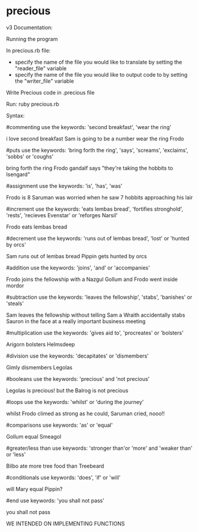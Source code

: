 # precious

v3 Documentation:

Running the program

In precious.rb file:
- specify the name of the file you would like to translate by setting the "reader_file" variable
- specify the name of the file you would like to output code to by setting the "writer_file" variable

Write Precious code in .precious file

Run: ruby precious.rb

Syntax:

#commenting
use the keywords: 'second breakfast', 'wear the ring'

i love second breakfast Sam is going to be a number
wear the ring Frodo

#puts
use the keywords: 'bring forth the ring', 'says', 'screams', 'exclaims', 'sobbs' or 'coughs'

bring forth the ring Frodo
gandalf says "they're taking the hobbits to Isengard"

#assignment
use the keywords: 'is', 'has', 'was'

Frodo is 8
Saruman was worried when he saw 7 hobbits approaching his lair

#increment
use the keywords: 'eats lembas bread', 'fortifies stronghold', 'rests', 'recieves Evenstar' or 'reforges Narsil'

Frodo eats lembas bread

#decrement
use the keywords: 'runs out of lembas bread', 'lost' or 'hunted by orcs'

Sam runs out of lembas bread
Pippin gets hunted by orcs

#addition
use the keywords: 'joins', 'and' or 'accompanies'

Frodo joins the fellowship with a Nazgul
Gollum and Frodo went inside mordor

#subtraction
use the keywords: 'leaves the fellowship', 'stabs', 'banishes' or 'steals'

Sam leaves the fellowship without telling Sam
a Wraith accidentally stabs Sauron in the face at a really important business meeting

#multiplication
use the keywords: 'gives aid to', 'procreates' or 'bolsters'

Arigorn bolsters Helmsdeep

#division
use the keywords: 'decapitates' or 'dismembers'

Gimly dismembers Legolas

#booleans
use the keywords: 'precious' and 'not precious'

Legolas is precious!
but the Balrog is not precious

#loops
use the keywords: 'whilst' or 'during the journey'

whilst Frodo climed as strong as he could, Saruman cried, nooo!!

#comparisons
use keywords: 'as' or 'equal'

Gollum equal Smeagol

#greater/less than
use keywords: 'stronger than'or 'more' and 'weaker than' or 'less'

Bilbo ate more tree food than Treebeard

#conditionals
use keywords: 'does', 'if' or 'will'

will Mary equal Pippin?

#end
use keywords: 'you shall not pass'

you shall not pass

WE INTENDED ON IMPLEMENTING FUNCTIONS
